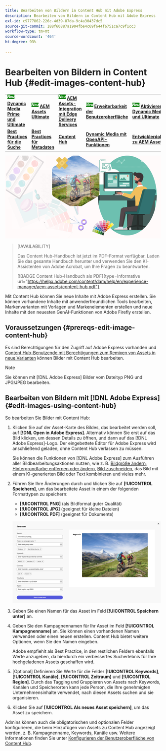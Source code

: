 ```yaml
---
title: Bearbeiten von Bildern in Content Hub mit Adobe Express
description: Bearbeiten von Bildern in Content Hub mit Adobe Express
exl-id: c9777862-226c-4d39-87da-9c4a30437dc5
source-git-commit: 188f60887a1904fbe4c69f644f6751ca7c9f1cc3
workflow-type: tm+mt
source-wordcount: '464'
ht-degree: 93%

---
```


# Bearbeiten von Bildern in Content Hub {#edit-images-content-hub}

<table>
    <tr>
        <td>
            <sup style= "background-color:#008000; color:#FFFFFF; font-weight:bold"><i>Neu</i></sup> <a href="/help/assets/dynamic-media/dm-prime-ultimate.md"><b>Dynamic Media Prime und Ultimate</b></a>
        </td>
        <td>
            <sup style= "background-color:#008000; color:#FFFFFF; font-weight:bold"><i>Neu</i></sup> <a href="/help/assets/assets-ultimate-overview.md"><b>AEM Assets Ultimate</b></a>
        </td>
        <td>
            <sup style= "background-color:#008000; color:#FFFFFF; font-weight:bold"><i>Neu</i></sup> <a href="/help/assets/integrate-aem-assets-edge-delivery-services.md"><b>AEM Assets-Integration mit Edge Delivery Services</b></a>
        </td>
        <td>
            <sup style= "background-color:#008000; color:#FFFFFF; font-weight:bold"><i>Neu</i></sup> <a href="/help/assets/aem-assets-view-ui-extensibility.md"><b>Erweiterbarkeit der Benutzeroberfläche</b></a>
        </td>
          <td>
            <sup style= "background-color:#008000; color:#FFFFFF; font-weight:bold"><i>Neu</i></sup> <a href="/help/assets/dynamic-media/enable-dynamic-media-prime-and-ultimate.md"><b>Aktivieren von Dynamic Media Prime und Ultimate</b></a>
        </td>
    </tr>
    <tr>
        <td>
            <a href="/help/assets/search-best-practices.md"><b>Best Practices für die Suche</b></a>
        </td>
        <td>
            <a href="/help/assets/metadata-best-practices.md"><b>Best Practices für Metadaten</b></a>
        </td>
        <td>
            <a href="/help/assets/product-overview.md"><b>Content Hub</b></a>
        </td>
        <td>
            <a href="/help/assets/dynamic-media-open-apis-overview.md"><b>Dynamic Media mit OpenAPI-Funktionen</b></a>
        </td>
        <td>
            <a href="https://developer.adobe.com/experience-cloud/experience-manager-apis/"><b>Entwicklerdokumentation zu AEM Assets</b></a>
        </td>
    </tr>
</table>

![Bearbeiten von Bildern in Content Hub mit Adobe Express](assets/edit-images-content-hub.png)

>[!AVAILABILITY]
>
>Das Content Hub-Handbuch ist jetzt im PDF-Format verfügbar. Laden Sie das gesamte Handbuch herunter und verwenden Sie den KI-Assistenten von Adobe Acrobat, um Ihre Fragen zu beantworten.
>
>[!BADGE Content Hub-Handbuch als PDF]{type=Informative url="https://helpx.adobe.com/content/dam/help/en/experience-manager/aem-assets/content-hub.pdf"}

Mit Content Hub können Sie neue Inhalte mit Adobe Express erstellen. Sie können vorhandene Inhalte mit anwenderfreundlichen Tools bearbeiten, Markenvarianten mit Vorlagen und Markenelementen erstellen und neue Inhalte mit den neuesten GenAI-Funktionen von Adobe Firefly erstellen.

## Voraussetzungen {#prereqs-edit-image-content-hub}

Es sind Berechtigungen für den Zugriff auf Adobe Express vorhanden und [Content Hub-Benutzende mit Berechtigungen zum Remixen von Assets in neue Varianten](/help/assets/deploy-content-hub.md#onboard-content-hub-users-remix-assets) können Bilder mit Content Hub bearbeiten.

>[!NOTE]
>
Sie können mit [!DNL Adobe Express] Bilder vom Dateityp PNG und JPG/JPEG bearbeiten.

## Bearbeiten von Bildern mit [!DNL Adobe Express] {#edit-images-using-content-hub}

So bearbeiten Sie Bilder mit Content Hub:

1. Klicken Sie auf der Asset-Karte des Bildes, das bearbeitet werden soll, auf **[!DNL Open in Adobe Express]**. Alternativ können Sie erst auf das Bild klicken, um dessen Details zu öffnen, und dann auf das [!DNL Adobe Express]-Logo. Der eingebettete Editor für Adobe Express wird anschließend geladen, ohne Content Hub verlassen zu müssen.

   Sie können die Funktionen von [!DNL Adobe Express] zum Ausführen aller Bildbearbeitungsaktionen nutzen, wie z. B. [Bildgröße ändern](https://helpx.adobe.com/de/express/using/resize-image.html), [Hintergrundfarbe entfernen oder ändern](https://helpx.adobe.com/de/express/using/remove-background.html), [Bild zuschneiden](https://helpx.adobe.com/de/express/using/crop-image.html), das Bild mit einem KI-generierten Bild oder Text kombinieren und vieles mehr.

1. Führen Sie Ihre Änderungen durch und klicken Sie auf **[!UICONTROL Speichern]**, um das bearbeitete Asset in einem der folgenden Formattypen zu speichern:

   * **[!UICONTROL PNG]** (als Bildformat guter Qualität)
   * **[!UICONTROL JPG]** (geeignet für kleine Dateien)
   * **[!UICONTROL PDF]** (geeignet für Dokumente)

   ![Speichern des Bildes mit Adobe Express](assets/adobe-express-save-as.png)

1. Geben Sie einen Namen für das Asset im Feld **[!UICONTROL Speichern unter]** an.

1. Geben Sie den Kampagnennamen für Ihr Asset im Feld **[!UICONTROL Kampagnenname]** an. Sie können einen vorhandenen Namen verwenden oder einen neuen erstellen. Content Hub bietet weitere Optionen, wenn Sie den Namen eingeben. <!--You can define multiple Campaign names for your upload. While you are typing a name, either click anywhere else within the dialog box or press the `,` (Comma) key to register the name.-->

   Adobe empfiehlt als Best Practice, in den restlichen Feldern ebenfalls Werte anzugeben, da hierdurch ein verbessertes Sucherlebnis für Ihre hochgeladenen Assets geschaffen wird.

1. [Optional] Definieren Sie Werte für die Felder **[!UICONTROL Keywords]**, **[!UICONTROL Kanäle]**, **[!UICONTROL Zeitraum]** und **[!UICONTROL Region]**. Durch das Tagging und Gruppieren von Assets nach Keywords, Kanälen und Speicherorten kann jede Person, die Ihre genehmigten Unternehmensinhalte verwendet, nach diesen Assets suchen und sie organisieren.

1. Klicken Sie auf **[!UICONTROL Als neues Asset speichern]**, um das Asset zu speichern.

Admins können auch die obligatorischen und optionalen Felder konfigurieren, die beim Hinzufügen von Assets zu Content Hub angezeigt werden, z. B. Kampagnenname, Keywords, Kanäle usw. Weitere Informationen finden Sie unter [Konfigurieren der Benutzeroberfläche von Content Hub](configure-content-hub-ui-options.md#configure-upload-options-content-hub).
